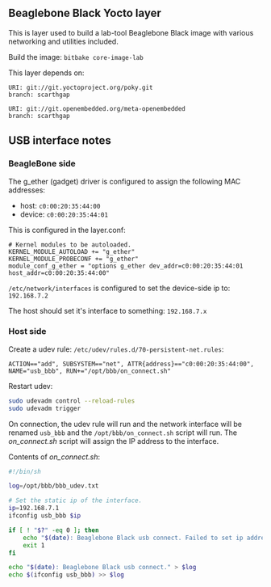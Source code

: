## Beaglebone Black Yocto layer

This is layer used to build a lab-tool Beaglebone Black image with various
networking and utilities included.

Build the image:  `bitbake core-image-lab`

This layer depends on:

    URI: git://git.yoctoproject.org/poky.git
    branch: scarthgap

    URI: git://git.openembedded.org/meta-openembedded
    branch: scarthgap


## USB interface notes

### BeagleBone side

The g_ether (gadget) driver is configured to assign the following MAC addresses:

- host:   `c0:00:20:35:44:00`
- device: `c0:00:20:35:44:01`

This is configured in the layer.conf:
```
# Kernel modules to be autoloaded.
KERNEL_MODULE_AUTOLOAD += "g_ether"
KERNEL_MODULE_PROBECONF += "g_ether"
module_conf_g_ether = "options g_ether dev_addr=c0:00:20:35:44:01 host_addr=c0:00:20:35:44:00"
```

`/etc/network/interfaces` is configured to set the device-side ip to: `192.168.7.2`

The host should set it's interface to something: `192.168.7.x`

### Host side

Create a udev rule: `/etc/udev/rules.d/70-persistent-net.rules`:
```
ACTION=="add", SUBSYSTEM=="net", ATTR{address}=="c0:00:20:35:44:00", NAME="usb_bbb", RUN+="/opt/bbb/on_connect.sh"
```

Restart udev:
```bash
sudo udevadm control --reload-rules
sudo udevadm trigger
```

On connection, the udev rule will run and the network interface will be renamed
`usb_bbb` and the `/opt/bbb/on_connect.sh` script will run. The *on_connect.sh*
script will assign the IP address to the interface.

Contents of *on_connect.sh*:
```bash
#!/bin/sh

log=/opt/bbb/bbb_udev.txt

# Set the static ip of the interface.
ip=192.168.7.1
ifconfig usb_bbb $ip

if [ ! "$?" -eq 0 ]; then
    echo "$(date): Beaglebone Black usb connect. Failed to set ip address." > $log
    exit 1
fi

echo "$(date): Beaglebone Black usb connect." > $log
echo $(ifconfig usb_bbb) >> $log
```

